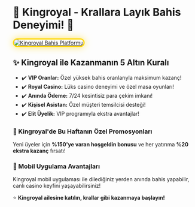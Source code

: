 <h1>👑 Kingroyal - Krallara Layık Bahis Deneyimi! 👑</h1>

<a href="https://t.me/+vT5xydT9LLBlMzA0" title="Kingroyal Resmi Telegram Adresi">
  <img src="https://i.ibb.co/BtMhhf6/g-venligiris.jpg" alt="Kingroyal Bahis Platformu" style="max-width: 100%; border: 3px solid #ffd700; border-radius: 15px; box-shadow: 0px 0px 20px rgba(255, 215, 0, 0.6);">
</a>

<h2>✨ Kingroyal ile Kazanmanın 5 Altın Kuralı</h2>
<ul>
  <li>✔️ <strong>VIP Oranlar:</strong> Özel yüksek bahis oranlarıyla maksimum kazanç!</li>
  <li>✔️ <strong>Royal Casino:</strong> Lüks casino deneyimi ve özel masa oyunları!</li>
  <li>✔️ <strong>Anında Ödeme:</strong> 7/24 kesintisiz para çekim imkanı!</li>
  <li>✔️ <strong>Kişisel Asistan:</strong> Özel müşteri temsilcisi desteği!</li>
  <li>✔️ <strong>Elit Üyelik:</strong> VIP programıyla ekstra avantajlar!</li>
</ul>

<h3>🎁 Kingroyal'de Bu Haftanın Özel Promosyonları</h3>
<p>Yeni üyeler için <strong>%150'ye varan hoşgeldin bonusu</strong> ve her yatırıma <strong>%20 ekstra kazanç</strong> fırsatı!</p>

<h3>📲 Mobil Uygulama Avantajları</h3>
<p>Kingroyal mobil uygulaması ile dilediğiniz yerden anında bahis yapabilir, canlı casino keyfini yaşayabilirsiniz!</p>

<p>⭐ <strong>Kingroyal ailesine katılın, krallar gibi kazanmaya başlayın!</strong></p>


<meta name="description" content="Kingroyal bahis platformu ile lüks ve yüksek kazançlı bahis deneyimi. VIP oranlar, özel promosyonlar ve 7/24 destek!">
